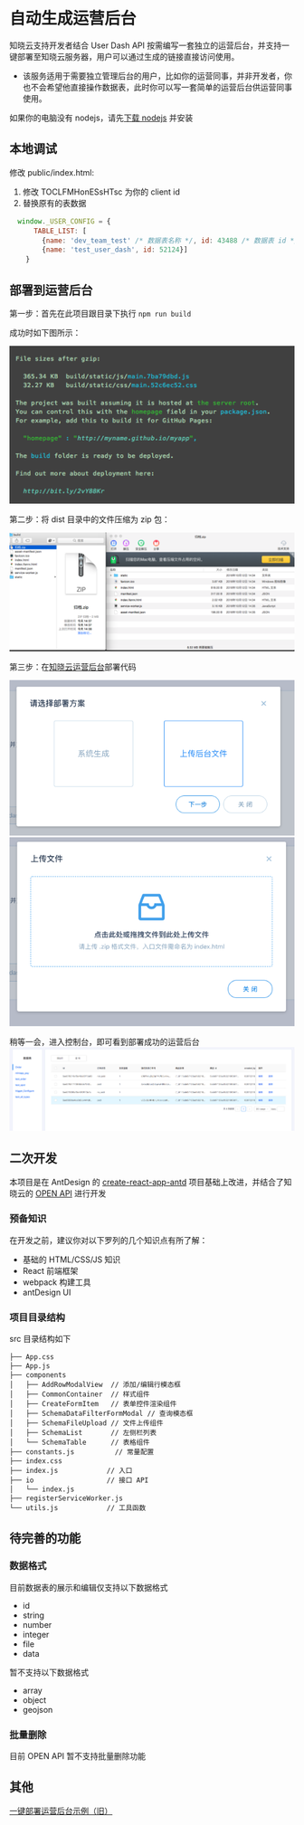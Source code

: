 # 自动生成运营后台

知晓云支持开发者结合 User Dash API 按需编写一套独立的运营后台，并支持一键部署至知晓云服务器，用户可以通过生成的链接直接访问使用。

- 该服务适用于需要独立管理后台的用户，比如你的运营同事，并非开发者，你也不会希望他直接操作数据表，此时你可以写一套简单的运营后台供运营同事使用。

如果你的电脑没有 nodejs，请先[下载 nodejs](https://nodejs.org/en/download/) 并安装

## 本地调试
修改 public/index.html:

1. 修改 TOCLFMHonESsHTsc 为你的 client id
2. 替换原有的表数据
```javascript
  window._USER_CONFIG = {
      TABLE_LIST: [
        {name: 'dev_team_test' /* 数据表名称 */, id: 43488 /* 数据表 id */}, 
        {name: 'test_user_dash', id: 52124}]
    }
```

## 部署到运营后台
第一步：首先在此项目跟目录下执行 `npm run build`

成功时如下图所示：

![](res/build-success.png)

第二步：将 dist 目录中的文件压缩为 zip 包：

![](res/zip.png)

第三步：在[知晓云运营后台](https://cloud.minapp.com/dashboard/#/app/user-dashboard/)部署代码

![](res/step-1.png)
![](res/step-2.png)

稍等一会，进入控制台，即可看到部署成功的运营后台
![](res/success.png)


## 二次开发

本项目是在 AntDesign 的 [create-react-app-antd](https://github.com/ant-design/create-react-app-antd) 项目基础上改进，并结合了知晓云的 [OPEN API](https://doc.minapp.com/open-api/) 进行开发

### 预备知识
在开发之前，建议你对以下罗列的几个知识点有所了解：

- 基础的 HTML/CSS/JS 知识
- React 前端框架
- webpack 构建工具
- antDesign UI

### 项目目录结构
src 目录结构如下
```text
├── App.css 
├── App.js                
├── components
│   ├── AddRowModalView  // 添加/编辑行模态框
│   ├── CommonContainer  // 样式组件
│   ├── CreateFormItem   // 表单控件渲染组件
│   ├── SchemaDataFilterFormModal // 查询模态框
│   ├── SchemaFileUpload // 文件上传组件
│   ├── SchemaList       // 左侧栏列表
│   └── SchemaTable      // 表格组件
├── constants.js          // 常量配置
├── index.css
├── index.js            // 入口
├── io                  // 接口 API
│   └── index.js
├── registerServiceWorker.js
└── utils.js            // 工具函数

```
## 待完善的功能
### 数据格式
目前数据表的展示和编辑仅支持以下数据格式
- id
- string
- number
- integer
- file
- data

暂不支持以下数据格式
- array
- object
- geojson

### 批量删除
目前 OPEN API 暂不支持批量删除功能


## 其他

[一键部署运营后台示例（旧）](https://github.com/ifanrx/hydrogen-demo/blob/master/user-dash-demo/)
